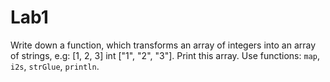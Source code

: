 # Lab1

Write down a function, which transforms an array of integers into an array of strings, e.g: [1, 2, 3] int ["1", "2", "3"]. Print this array. Use functions: `map`, `i2s`, `strGlue`, `println`.
